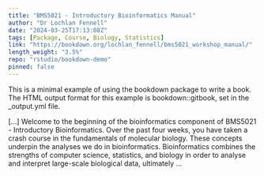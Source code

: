 ```yaml
---
title: "BMS5021 - Introductory Bioinformatics Manual"
author: "Dr Lochlan Fennell"
date: "2024-03-25T17:13:08Z"
tags: [Package, Course, Biology, Statistics]
link: "https://bookdown.org/lochlan_fennell/bms5021_workshop_manual/"
length_weight: "3.5%"
repo: "rstudio/bookdown-demo"
pinned: false
---
```


<p>This is a minimal example of using the bookdown package to write a book.
The HTML output format for this example is bookdown::gitbook,
set in the _output.yml file.</p> [...] Welcome to the beginning of the bioinformatics component of BMS5021 - Introductory Bioinformatics. Over the past four weeks, you have taken a crash course in the fundamentals of molecular biology. These concepts underpin the analyses we do in bioinformatics. Bioinformatics combines the strengths of computer science, statistics, and biology in order to analyse and interpret large-scale biological data, ultimately ...
